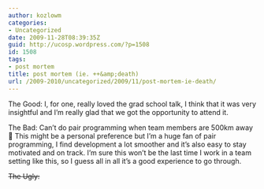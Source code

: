 ```yaml
---
author: kozlowm
categories:
- Uncategorized
date: 2009-11-28T08:39:35Z
guid: http://ucosp.wordpress.com/?p=1508
id: 1508
tags:
- post mortem
title: post mortem (ie. ++&amp;death)
url: /2009-2010/uncategorized/2009/11/post-mortem-ie-death/
---
```


The Good: I, for one, really loved the grad school talk, I think that it was very insightful and I&#8217;m really glad that we got the opportunity to attend it.

The Bad: Can&#8217;t do pair programming when team members are 500km away 🙁 This might be a personal preference but I&#8217;m a huge fan of pair programming, I find development a lot smoother and it&#8217;s also easy to stay motivated and on track. I&#8217;m sure this won&#8217;t be the last time I work in a team setting like this, so I guess all in all it&#8217;s a good experience to go through.

<span style="text-decoration:line-through;">The </span><span style="text-decoration:line-through;">Ugly:</span>